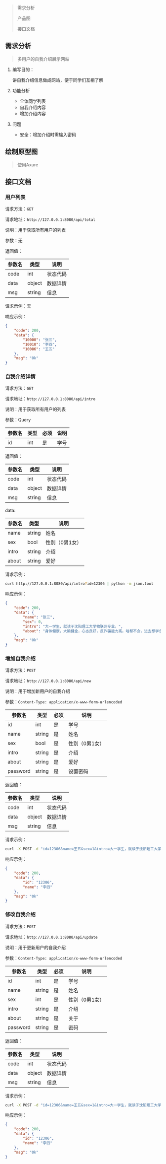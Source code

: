 > 需求分析
>
> 产品图
>
> 接口文档

## 需求分析

> 多用户的自我介绍展示网站

1. 编写目的：

   讲自我介绍信息做成网站，便于同学们互相了解
2. 功能分析

   - 全体同学列表
   - 自我介绍内容
   - 增加介绍内容
3. 问题

   - 安全：增加介绍时需输入密码

## 绘制原型图

> 使用Axure

## 接口文档

### 用户列表

请求方法：`GET`

请求地址：`http://127.0.0.1:8080/api/total`

说明：用于获取所有用户的列表

参数：无

返回值：

| 参数名 | 类型   | 说明     |
| ------ | ------ | -------- |
| code   | int    | 状态代码 |
| data   | object | 数据详情 |
| msg    | string | 信息     |

请求示例：无

响应示例：

```json
{
	"code": 200,
	"data": {
		"10000": "张三",
		"10010": "李四",
		"10086": "王五"
	},
	"msg": "Ok"
}
```

### 自我介绍详情

请求方法：`GET`

请求地址：`http://127.0.0.1:8080/api/intro`

说明：用于获取所有用户的列表

参数：Query

| 参数名 | 类型 | 必须 | 说明 |
| ------ | ---- | ---- | ---- |
| id     | int  | 是   | 学号 |

返回值：

| 参数名 | 类型   | 说明     |
| ------ | ------ | -------- |
| code   | int    | 状态代码 |
| data   | object | 数据详情 |
| msg    | string | 信息     |

data:

| 参数名 | 类型   | 说明           |
| ------ | ------ | -------------- |
| name   | string | 姓名           |
| sex    | bool   | 性别（0男1女） |
| intro  | string | 介绍           |
| about  | string | 爱好           |

请求示例：

```bash
curl http://127.0.0.1:8080/api/intro?id=12306 | python -m json.tool
```

响应示例：

```json
{
	"code": 200,
	"data": {
		"name": "张三",
		"sex": 0,
		"intro": "大一学生，就读于沈阳理工大学物联网专业。",
		"about": "身体健康，大脑健全，心态良好，反诈骗能力高。啥都不会，进去想学东西的，emmmm没了。"
	},
	"msg": "Ok"
}
```

### 增加自我介绍

请求方法：`POST`

请求地址：`http://127.0.0.1:8080/api/new`

说明：用于增加新用户的自我介绍

参数：`Content-Type: application/x-www-form-urlencoded`

| 参数名   | 类型   | 必须 | 说明           |
| -------- | ------ | ---- | -------------- |
| id       | int    | 是   | 学号           |
| name     | string | 是   | 姓名           |
| sex      | bool   | 是   | 性别（0男1女） |
| intro    | string | 是   | 介绍           |
| about    | string | 是   | 爱好           |
| password | string | 是   | 设置密码       |

返回值：

| 参数名 | 类型   | 说明     |
| ------ | ------ | -------- |
| code   | int    | 状态代码 |
| data   | object | 数据详情 |
| msg    | string | 信息     |

请求示例：

```bash
curl -X POST -d "id=12306&name=王五&sex=1&intro=大一学生，就读于沈阳理工大学物联网专业。&about=身体健康，大脑健全，审美良好，抗压能力强。啥都不会，进去想学东西的，emmmm没了。&password=12345678" http://127.0.0.1:8080/api/new
```

响应示例：

```json
{
	"code": 200,
	"data": {
		"id": "12306",
		"name": "李四"
	},
	"msg": "Ok"
}
```

### 修改自我介绍

请求方法：`POST`

请求地址：`http://127.0.0.1:8080/api/update`

说明：用于更新用户的自我介绍

参数：`Content-Type: application/x-www-form-urlencoded`

| 参数名   | 类型   | 必须 | 说明           |
| -------- | ------ | ---- | -------------- |
| id       | int    | 是   | 学号           |
| name     | string | 是   | 姓名           |
| sex      | int    | 是   | 性别（0男1女） |
| intro    | string | 是   | 介绍           |
| about    | string | 是   | 关于           |
| password | string | 是   | 密码           |

返回值：

| 参数名 | 类型   | 说明     |
| ------ | ------ | -------- |
| code   | int    | 状态代码 |
| data   | object | 数据详情 |
| msg    | string | 信息     |

请求示例：

```bash
curl -X POST -d "id=12306&name=王五&sex=1&intro=大一学生，就读于沈阳理工大学物联网专业。&about=身体健康，大脑健全，审美良好，抗压能力强。啥都不会，进去想学东西的，emmmm没了。&password=12345678" http://127.0.0.1:8080/api/update
```

响应示例：

```json
{
	"code": 200,
	"data": {
		"id": "12306",
		"name": "李四"
	},
	"msg": "Ok"
}
```

